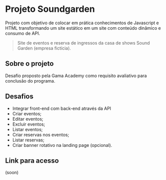 # Projeto Soundgarden

Projeto com objetivo de colocar em prática conhecimentos de Javascript e HTML transformando um site estático em um site com conteúdo dinâmico e consumo de API.

> Site de eventos e reserva de ingressos da casa de shows Sound Garden (empresa fictícia).

## Sobre o projeto

Desafio proposto pela Gama Academy como requisito avaliativo para conclusão do programa.

## Desafios

* Integrar front-end com back-end através da API
* Criar eventos;
* Editar eventos;
* Excluir eventos;
* Listar eventos;
* Criar reservas nos eventos;
* Listar reservas;
* Criar banner rotativo na landing page (opcional).

## Link para acesso

(soon)
